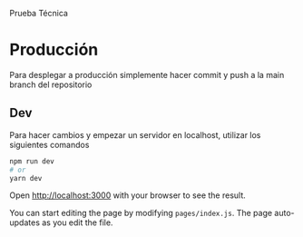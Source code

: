 Prueba Técnica

# Producción

Para desplegar a producción simplemente hacer commit y push a la main branch del repositorio

## Dev

Para hacer cambios y empezar un servidor en localhost, utilizar los siguientes comandos

```bash
npm run dev
# or
yarn dev
```

Open [http://localhost:3000](http://localhost:3000) with your browser to see the result.

You can start editing the page by modifying `pages/index.js`. The page auto-updates as you edit the file.
